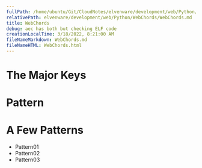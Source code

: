 ```yaml
---
fullPath: /home/ubuntu/Git/CloudNotes/elvenware/development/web/Python/WebChords/WebChords.md
relativePath: elvenware/development/web/Python/WebChords/WebChords.md
title: WebChords
debug: aec has both but checking ELF code
creationLocalTime: 3/18/2022, 8:21:00 AM
fileNameMarkdown: WebChords.md
fileNameHTML: WebChords.html
---
```


<!-- toc -->
<!-- tocstop -->

<div class="noblock">

The Major Keys
==============

<div id="keyGroup" class="section">

</div>

</div>

<div class="noblock wide">

Pattern
=======

<div id="patternGroup" class="section">

</div>

</div>

A Few Patterns
==============

<div id="mainGroup" class="section">

-   Pattern01
-   Pattern02
-   Pattern03

</div>


